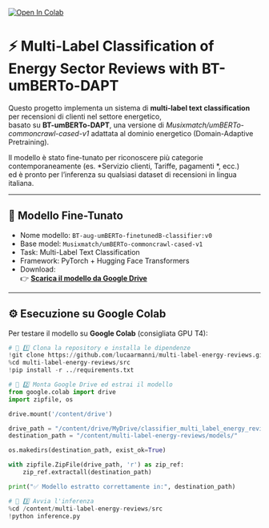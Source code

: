 [![Open In Colab](https://colab.research.google.com/assets/colab-badge.svg)](https://colab.research.google.com/github/lucaarmanni/multi-label-energy-reviews/blob/main/notebook/demo_inference_colab.ipynb)

# ⚡ Multi-Label Classification of Energy Sector Reviews with BT-umBERTo-DAPT

Questo progetto implementa un sistema di **multi-label text classification** per recensioni di clienti nel settore energetico,  
basato su **BT-umBERTo-DAPT**, una versione di *Musixmatch/umBERTo-commoncrawl-cased-v1* adattata al dominio energetico (Domain-Adaptive Pretraining).

Il modello è stato fine-tunato per riconoscere più categorie contemporaneamente (es. *Servizio clienti, Tariffe, pagamenti *, ecc.)  
ed è pronto per l’inferenza su qualsiasi dataset di recensioni in lingua italiana.

---

## 🧠 Modello Fine-Tunato

- Nome modello: `BT-aug-umBERTo-finetunedB-classifier:v0`  
- Base model: `Musixmatch/umBERTo-commoncrawl-cased-v1`  
- Task: Multi-Label Text Classification 
- Framework: PyTorch + Hugging Face Transformers  
- Download:  
  👉 [**Scarica il modello da Google Drive**](https://drive.google.com/file/d/1gXgNqfRy89gfFZkSVsdyLaxspD60ZPUF/view?usp=drive_link)

---

## ⚙️ Esecuzione su Google Colab

Per testare il modello su **Google Colab** (consigliata GPU T4):

```python
# 🔧 1️⃣ Clona la repository e installa le dipendenze
!git clone https://github.com/lucaarmanni/multi-label-energy-reviews.git
%cd multi-label-energy-reviews/src
!pip install -r ../requirements.txt

# 💾 2️⃣ Monta Google Drive ed estrai il modello
from google.colab import drive
import zipfile, os

drive.mount('/content/drive')

drive_path = "/content/drive/MyDrive/classifier_multi_label_energy_reviews/BT-aug-umBERTo-finetunedB-classifier:v0.zip"
destination_path = "/content/multi-label-energy-reviews/models/"

os.makedirs(destination_path, exist_ok=True)

with zipfile.ZipFile(drive_path, 'r') as zip_ref:
    zip_ref.extractall(destination_path)

print("✅ Modello estratto correttamente in:", destination_path)

# 🚀 3️⃣ Avvia l'inferenza
%cd /content/multi-label-energy-reviews/src
!python inference.py

